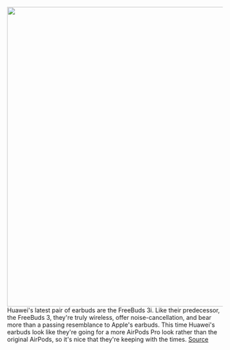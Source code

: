 <img src='https://cdn.vox-cdn.com/thumbor/IHkzNprAM7hKHqMEw3FEyCALdXk=/0x0:1050x700/1200x800/filters:focal(441x266:609x434)/cdn.vox-cdn.com/uploads/chorus_image/image/66757990/mob_750px_01.0.jpg' width='700px' /><br/>
Huawei's latest pair of earbuds are the FreeBuds 3i. Like their predecessor, the FreeBuds 3, they're truly wireless, offer noise-cancellation, and bear more than a passing resemblance to Apple's earbuds. This time Huawei's earbuds look like they're going for a more AirPods Pro look rather than the original AirPods, so it's nice that they're keeping with the times.
<a href='https://www.theverge.com/2020/5/6/21249042/huawei-freebuds-3i-release-date-news-features-noise-cancelling-true-wireless-earbuds-airpods'> Source <a/>